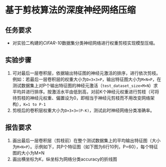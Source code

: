 # 基于剪枝算法的深度神经网络压缩

## 任务要求
- 对实验二构建的*CIFAR-10*数据集分类神经网络进行权重剪枝实现模型压缩。

## 实验步骤
1. 可对最后一层卷积层，依据输出特征图的神经元激活的排序，进行依次剪枝。例如：若最后一层卷积层的权重大小为`D×3×3×P`，输出特征图大小为`M×N×P`，在测试数据集上对P个输出特征图的神经元激活（`test_dataset_size×M×N`）求平均并进行排序。按激活水平由低到高，对前K个神经元权重进行剪枝（可将待剪枝的神经元权重、偏置设为0，即相当于神经元剪枝而不用改变网络架构），`K=1 to P-1`
2. 剪枝后的卷积层权重大小为`D×3×3×(P-K)`，测试此时神经网络分类准确率。

## 报告要求
1. 画出最后一层卷积层（剪枝前）在整个测试数据集上的平均输出特征图（大小为`M×N×P`）。示例如下，共P个特征图（如下图为6行10列，P=60），每个特征图的大小为M×N
2. 画出横坐标为K，纵坐标为网络分类accuracy的折线图
